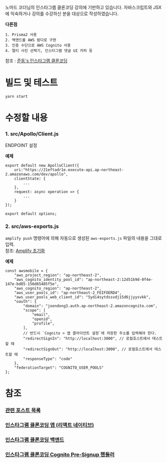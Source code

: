 노마드 코더님의 인스타그램 클론코딩 강의에 기반하고 있습니다.
자바스크립트와 JSX에 익숙하거나 강의를 수강하신 분을 대상으로 작성하였습니다.  
  
**다른점**
```
1. Prisma2 사용
2. 백앤드를 AWS 람다로 구현
3. 인증 수단으로 AWS Cognito 사용
4. 멀티 사진 선택기, 인스타그램 댓글 UI 카피 등
```
참조 : [준동's 인스타그램 클론코딩 ](https://joondong.tistory.com/92)
# 빌드 및 테스트
    yarn start
  
  
# 수정할 내용
### 1. src/Apollo/Client.js
ENDPOINT 설정  
  
**예제**
```
export default new ApolloClient({
    uri:"https://21eftadr1e.execute-api.ap-northeast-2.amazonaws.com/dev/apollo",
    clientState: {
        ...
    },
    request: async operation => {
        ...
    }
});

export default options;
```
### 2. src/aws-exports.js
`amplify push` 명령어에 의해 자동으로 생성된 `aws-exports.js` 파일의 내용을 그대로 입력.  
참조: [Amplify 초기화](https://joondong.tistory.com/99)  
  
**예제**
```
const awsmobile = {
    "aws_project_region": "ap-northeast-2",
    "aws_cognito_identity_pool_id": "ap-northeast-2:12d51b9d-0f4e-147e-bd85-156d65485f5e",
    "aws_cognito_region": "ap-northeast-2",
    "aws_user_pools_id": "ap-northeast-2_FEIFOERD4",
    "aws_user_pools_web_client_id": "5ydi4sytdssvdj15d6jjyysvkk",
    "oauth": {
        "domain": "joondong3.auth.ap-northeast-2.amazoncognito.com",
        "scope": [
            "email",
            "openid",
            "profile",
        ],
        // 반드시 `Cognito > 앱 클라이언트 설정`에 저장한 주소를 입력해야 한다.
        "redirectSignIn": "http://localhost:3000", // 로컬호스트에서 테스트할 때
        "redirectSignOut": "http://localhost:3000", // 로컬호스트에서 테스트할 때
        "responseType": "code"
    },
    "federationTarget": "COGNITO_USER_POOLS"
};
```
  
# 참조
### [관련 포스트 목록](https://joondong.tistory.com/151)
### [인스타그램 클론코딩 앱 (리액트 네이티브)](https://github.com/JoonDong2/instagureng-app)
### [인스타그램 클론코딩 백앤드](https://github.com/JoonDong2/instagureng-backend)
### [인스타그램 클론코딩 Cognito Pre-Signup 핸들러](https://github.com/JoonDong2/instagureng-cognito-presignup)